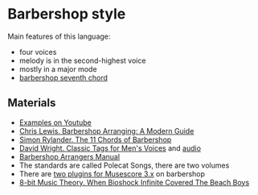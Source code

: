 Barbershop style
===

Main features of this language:
- four voices
- melody is in the second-highest voice
- mostly in a major mode
- [barbershop seventh chord](https://en.wikipedia.org/wiki/Harmonic_seventh_chord)

Materials
---
- [Examples on Youtube](https://www.youtube.com/results?search_query=barbershop+finals)
- [Chris Lewis. Barbershop Arranging: A Modern Guide](https://medium.com/barbershop-arranging-a-modern-guide)
- [Simon Rylander. The 11 Chords of Barbershop](https://www.sunshinetracks.com/chords.pdf)
- [David Wright. Classic Tags for Men's Voices](https://files.barbershop.org/PDFs/Barbershop-Tags/Classic-Tag-Songbook.pdf) and [audio](https://www.barbershoptags.com/Classic-Tags)
- [Barbershop Arrangers Manual](https://shop.barbershop.org/barbershop-arrangers-manual-digital-download-20-sale-price/)
- The standards are called Polecat Songs, there are two volumes
- There are [two plugins for Musescore 3.x](https://musescore.org/en/plugins) on barbershop
- [8-bit Music Theory. When Bioshock Infinite Covered The Beach Boys](https://www.youtube.com/watch?v=9p-GFTfGdLE)
